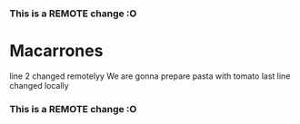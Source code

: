 ### This is a REMOTE change :O
# Macarrones
line 2 changed remotelyy
We are gonna prepare pasta with tomato
last line changed locally
### This is a REMOTE change :O
